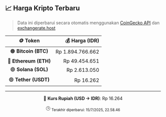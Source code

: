 

<!-- HARGA_KRIPTO -->
## 📈 Harga Kripto Terbaru

> Data ini diperbarui secara otomatis menggunakan [CoinGecko API](https://www.coingecko.com/) dan [exchangerate.host](https://exchangerate.host/)

<div align="center">

| 🪙 Token | 💰 Harga (IDR) |
|:------:|---------------:|
| 🟠 **Bitcoin (BTC)**   | Rp 1.894.766.662 |
| 🔵 **Ethereum (ETH)**  | Rp 49.454.651 |
| 🟣 **Solana (SOL)**    | Rp 2.613.050 |
| 🟢 **Tether (USDT)**   | Rp 16.262 |

---

💱 **Kurs Rupiah (USD → IDR)**: Rp 16.264

🕒 <sub>Terakhir diperbarui: 15/7/2025, 22.58.46</sub>

</div>
<!-- /HARGA_KRIPTO -->